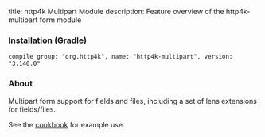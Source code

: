 title: http4k Multipart Module
description: Feature overview of the http4k-multipart form module

### Installation (Gradle)
```compile group: "org.http4k", name: "http4k-multipart", version: "3.140.0"```

### About

Multipart form support for fields and files, including a set of lens extensions for fields/files.

See the [cookbook](/cookbook/multipart_forms/) for example use.
